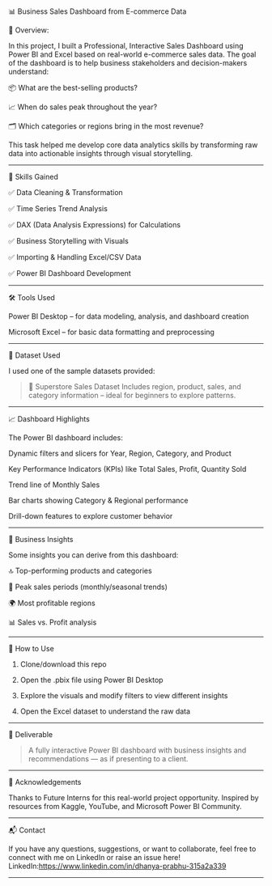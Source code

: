 📊 Business Sales Dashboard from E-commerce Data

📝 Overview:

In this project, I built a Professional, Interactive Sales Dashboard using Power BI and Excel based on real-world e-commerce sales data. 
The goal of the dashboard is to help business stakeholders and decision-makers understand:

📦 What are the best-selling products?

📈 When do sales peak throughout the year?

🗂 Which categories or regions bring in the most revenue?


This task helped me develop core data analytics skills by transforming raw data into actionable insights through visual storytelling.

---

🧠 Skills Gained

✅ Data Cleaning & Transformation

✅ Time Series Trend Analysis

✅ DAX (Data Analysis Expressions) for Calculations

✅ Business Storytelling with Visuals

✅ Importing & Handling Excel/CSV Data

✅ Power BI Dashboard Development

---

🛠 Tools Used

Power BI Desktop – for data modeling, analysis, and dashboard creation

Microsoft Excel – for basic data formatting and preprocessing

---

📂 Dataset Used

I used one of the sample datasets provided:

> 💾 Superstore Sales Dataset
Includes region, product, sales, and category information – ideal for beginners to explore patterns.

---

📈 Dashboard Highlights

The Power BI dashboard includes:

Dynamic filters and slicers for Year, Region, Category, and Product

Key Performance Indicators (KPIs) like Total Sales, Profit, Quantity Sold

Trend line of Monthly Sales

Bar charts showing Category & Regional performance

Drill-down features to explore customer behavior

---

🎯 Business Insights

Some insights you can derive from this dashboard:

🔝 Top-performing products and categories

📅 Peak sales periods (monthly/seasonal trends)

🌍 Most profitable regions

📊 Sales vs. Profit analysis

---

🚀 How to Use

1. Clone/download this repo


2. Open the .pbix file using Power BI Desktop


3. Explore the visuals and modify filters to view different insights


4. Open the Excel dataset to understand the raw data

---

📌 Deliverable

> A fully interactive Power BI dashboard with business insights and recommendations — as if presenting to a client.

---

🙌 Acknowledgements

Thanks to Future Interns for this real-world project opportunity.
Inspired by resources from Kaggle, YouTube, and Microsoft Power BI Community.


---

📬 Contact

If you have any questions, suggestions, or want to collaborate, feel free to connect with me on LinkedIn or raise an issue here!
LinkedIn:https://www.linkedin.com/in/dhanya-prabhu-315a2a339


---

